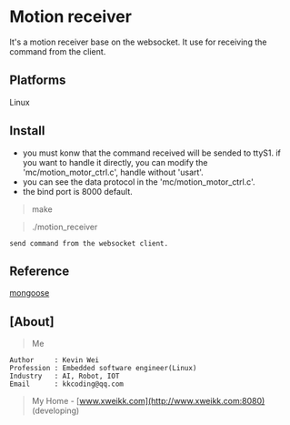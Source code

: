 # Motion receiver

It's a motion receiver base on the websocket. It use for receiving the command from the client.

## Platforms

Linux

## Install

 - you must konw that the command received will be sended to ttyS1. if you want to handle it directly, you can modify the 'mc/motion_motor_ctrl.c', handle without 'usart'.
 - you can see the data protocol in the 'mc/motion_motor_ctrl.c'.
 - the bind port is 8000 default.

> make

> ./motion_receiver

    send command from the websocket client.

## Reference

[mongoose](https://github.com/cesanta/mongoose)

## [About]
> Me

    Author     : Kevin Wei
    Profession : Embedded software engineer(Linux)
    Industry   : AI, Robot, IOT
    Email      : kkcoding@qq.com

> My Home - [www.xweikk.com](http://www.xweikk.com:8080) (developing)

